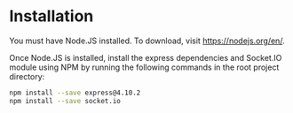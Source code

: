# Installation

You must have Node.JS installed. To download, visit https://nodejs.org/en/.

Once Node.JS is installed, install the express dependencies and Socket.IO module using NPM by running the following commands in the root project directory:
```bash
npm install --save express@4.10.2
npm install --save socket.io
```
